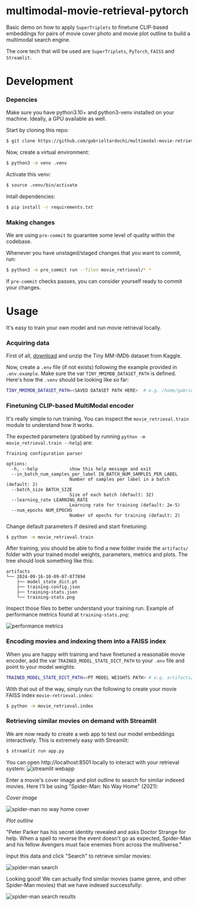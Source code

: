 # multimodal-movie-retrieval-pytorch
Basic demo on how to apply `SuperTriplets` to finetune CLIP-based embeddings for pairs of movie cover photo and movie plot outline to build a multimodal search engine.

The core tech that will be used are `SuperTriplets`, `PyTorch`, `FAISS` and `Streamlit`.

# Development

### Depencies
Make sure you have python3.10+ and python3-venv installed on your machine. Ideally, a GPU available as well.

Start by cloning this repo:
```bash
$ git clone https://github.com/gabrieltardochi/multimodal-movie-retrieval-pytorch.git
```

Now, create a virtual environment:
```bash
$ python3 -m venv .venv
```

Activate this venv:
```bash
$ source .venv/bin/activate
```

Intall dependencies:
```bash
$ pip install -r requirements.txt
```

### Making changes
We are using `pre-commit` to guarantee some level of quality within the codebase.

Whenever you have unstaged/staged changes that you want to commit, run:
```bash
$ python3 -m pre_commit run --files movie_retrieval/* *
```

If `pre-commit` checks passes, you can consider yourself ready to commit your changes.

# Usage
It's easy to train your own model and run movie retrieval locally.

### Acquiring data
First of all, [download](https://www.kaggle.com/datasets/gabrieltardochi/tiny-mm-imdb) and unzip the Tiny MM-IMDb dataset from Kaggle.

Now, create a `.env` file (if not exists) following the example provided in `.env.example`. Make sure the var `TINY_MMIMDB_DATASET_PATH` is defined. Here's how the `.venv` should be looking like so far:
```bash
TINY_MMIMDB_DATASET_PATH=<SAVED DATASET PATH HERE>  # e.g. /home/gabriel/datasets/tinymmimdb
```

### Finetuning CLIP-based MultiModal encoder
It's really simple to run training. You can inspect the `movie_retrieval.train` module to understand how It works. 

The expected parameters (grabbed by running `python -m movie_retrieval.train --help`) are:
```console
Training configuration parser

options:
  -h, --help            show this help message and exit
  --in_batch_num_samples_per_label IN_BATCH_NUM_SAMPLES_PER_LABEL
                        Number of samples per label in a batch (default: 2)
  --batch_size BATCH_SIZE
                        Size of each batch (default: 32)
  --learning_rate LEARNING_RATE
                        Learning rate for training (default: 2e-5)
  --num_epochs NUM_EPOCHS
                        Number of epochs for training (default: 2)
```

Change default parameters if desired and start finetuning:
```bash
$ python -m movie_retrieval.train
```

After training, you should be able to find a new folder inside the `artifacts/` folder with your trained model weights, parameters, metrics and plots. The tree should look something like this:
```console
artifacts
└── 2024-09-16-10-09-07-877894
    ├── model_state_dict.pt
    ├── training-config.json
    ├── training-stats.json
    └── training-stats.png
```

Inspect those files to better understand your training run. Example of performance metrics found at `training-stats.png`:

![performance metrics](artifacts/2024-09-16-10-09-07-877894/training-stats.png)

### Encoding movies and indexing them into a FAISS index

When you are happy with training and have finetuned a reasonable movie encoder, add the var `TRAINED_MODEL_STATE_DICT_PATH` to your  `.env` file and point to your model weights:
```bash
TRAINED_MODEL_STATE_DICT_PATH=<PT MODEL WEIGHTS PATH> # e.g. artifacts/2024-09-16-10-09-07-877894/model_state_dict.pt
```

With that out of the way, simply run the following to create your movie FAISS index `movie-retrieval.index`:
```bash
$ python -m movie_retrieval.index
```

### Retrieving similar movies on demand with Streamlit

We are now ready to create a web app to test our model embeddings interactively. This is extremely easy with Streamlit:
```bash
$ streamlit run app.py
```

You can open http://localhost:8501 locally to interact with your retrieval system:
![streamlit webapp](docs/webapp.png)

Enter a movie's cover image and plot outline to search for similar indexed movies. Here I'll be using "Spider-Man: No Way Home" (2021):

*Cover image*

![spider-man no way home cover](docs/Spider-Man_No_Way_Home_poster.jpg)

*Plot outline*

"Peter Parker has his secret identity revealed and asks Doctor Strange for help. When a spell to reverse the event doesn't go as expected, Spider-Man and his fellow Avengers must face enemies from across the multiverse." 

Input this data and click "Search" to retrieve similar movies:

![spider-man search](docs/search.png)

Looking good! We can actually find similar movies (same genre, and other Spider-Man movies) that we have indexed successfully:

![spider-man search results](docs/search-results.png)
